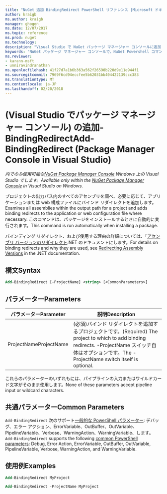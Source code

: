 ```yaml
---
title: "NuGet 追加 BindingRedirect PowerShell リファレンス |Microsoft ドキュメント"
author: kraigb
ms.author: kraigb
manager: ghogen
ms.date: 12/07/2017
ms.topic: reference
ms.prod: nuget
ms.technology: 
description: "Visual Studio で NuGet パッケージ マネージャー コンソールに追加 BindingRedirect PowerShell コマンドのリファレンスです。"
keywords: "NuGet パッケージ マネージャー コンソールで、NuGet Powershell コマンドでは、NuGet Powershell リファレンス、追加 BindingRedirect"
ms.reviewer:
- karann-msft
- unniravindranathan
ms.openlocfilehash: 41f27d7a1b6b363a562f26590b220d9e11e944f1
ms.sourcegitcommit: 7969f6cd94eccfee5b62031bb404422139ccc383
ms.translationtype: MT
ms.contentlocale: ja-JP
ms.lasthandoff: 02/20/2018
---
```

# <a name="add-bindingredirect-package-manager-console-in-visual-studio"></a><span data-ttu-id="48717-104">(Visual Studio でパッケージ マネージャー コンソール) の追加-BindingRedirect</span><span class="sxs-lookup"><span data-stu-id="48717-104">Add-BindingRedirect (Package Manager Console in Visual Studio)</span></span>

<span data-ttu-id="48717-105">*内でのみ使用可能な[NuGet Package Manager Console](package-manager-console.md) Windows 上の Visual Studio でします。*</span><span class="sxs-lookup"><span data-stu-id="48717-105">*Available only within the [NuGet Package Manager Console](package-manager-console.md) in Visual Studio on Windows.*</span></span>

<span data-ttu-id="48717-106">プロジェクトの出力パス内のすべてのアセンブリを調べ、必要に応じて、アプリケーションまたは web 構成ファイルにバインド リダイレクトを追加します。</span><span class="sxs-lookup"><span data-stu-id="48717-106">Examines all assemblies within the output path for a project and adds binding redirects to the application or web configuration file where necessary.</span></span> <span data-ttu-id="48717-107">このコマンドは、パッケージをインストールするときに自動的に実行されます。</span><span class="sxs-lookup"><span data-stu-id="48717-107">This command is run automatically when installing a package.</span></span>

<span data-ttu-id="48717-108">バインディング リダイレクト、および使用する理由の詳細については、「[アセンブリ バージョンのリダイレクト](/dotnet/framework/configure-apps/redirect-assembly-versions).NET のドキュメントにします。</span><span class="sxs-lookup"><span data-stu-id="48717-108">For details on binding redirects and why they are used, see [Redirecting Assembly Versions](/dotnet/framework/configure-apps/redirect-assembly-versions) in the .NET documentation.</span></span>

## <a name="syntax"></a><span data-ttu-id="48717-109">構文</span><span class="sxs-lookup"><span data-stu-id="48717-109">Syntax</span></span>

```ps
Add-BindingRedirect [-ProjectName] <string> [<CommonParameters>]
```

## <a name="parameters"></a><span data-ttu-id="48717-110">パラメーター</span><span class="sxs-lookup"><span data-stu-id="48717-110">Parameters</span></span>

| <span data-ttu-id="48717-111">パラメーター</span><span class="sxs-lookup"><span data-stu-id="48717-111">Parameter</span></span> | <span data-ttu-id="48717-112">説明</span><span class="sxs-lookup"><span data-stu-id="48717-112">Description</span></span> |
| --- | --- |
| <span data-ttu-id="48717-113">ProjectName</span><span class="sxs-lookup"><span data-stu-id="48717-113">ProjectName</span></span> | <span data-ttu-id="48717-114">(必須)バインド リダイレクトを追加するプロジェクトです。</span><span class="sxs-lookup"><span data-stu-id="48717-114">(Required) The project to which to add binding redirects.</span></span> <span data-ttu-id="48717-115">-ProjectName スイッチ自体はオプションです。</span><span class="sxs-lookup"><span data-stu-id="48717-115">The -ProjectName switch itself is optional.</span></span> |

<span data-ttu-id="48717-116">これらのパラメーターのいずれもには、パイプラインの入力またはワイルドカード文字がそのまま使用します。</span><span class="sxs-lookup"><span data-stu-id="48717-116">None of these parameters accept pipeline input or wildcard characters.</span></span>

## <a name="common-parameters"></a><span data-ttu-id="48717-117">共通パラメーター</span><span class="sxs-lookup"><span data-stu-id="48717-117">Common Parameters</span></span>

<span data-ttu-id="48717-118">`Add-BindingRedirect` 次のサポート[一般的な PowerShell パラメーター](http://go.microsoft.com/fwlink/?LinkID=113216): デバッグ、エラー アクション、ErrorVariable、OutBuffer、OutVariable、PipelineVariable、Verbose、WarningAction、WarningVariable、します。</span><span class="sxs-lookup"><span data-stu-id="48717-118">`Add-BindingRedirect` supports the following [common PowerShell parameters](http://go.microsoft.com/fwlink/?LinkID=113216): Debug, Error Action, ErrorVariable, OutBuffer, OutVariable, PipelineVariable, Verbose, WarningAction, and WarningVariable.</span></span>

## <a name="examples"></a><span data-ttu-id="48717-119">使用例</span><span class="sxs-lookup"><span data-stu-id="48717-119">Examples</span></span>

```ps
Add-BindingRedirect MyProject

Add-BindingRedirect -ProjectName MyProject
```